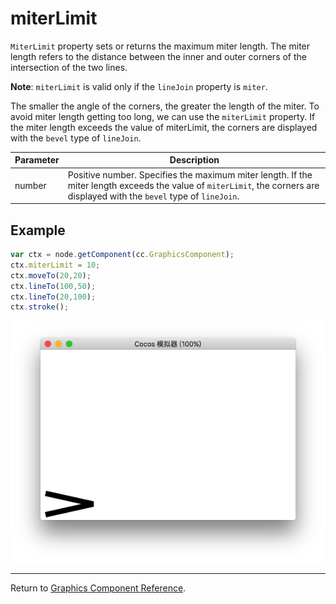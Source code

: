 # miterLimit

`MiterLimit` property sets or returns the maximum miter length.
The miter length refers to the distance between the inner and outer corners of the intersection of the two lines.

**Note**: `miterLimit` is valid only if the `lineJoin` property is `miter`.

The smaller the angle of the corners, the greater the length of the miter.
To avoid miter length getting too long, we can use the `miterLimit` property.
If the miter length exceeds the value of miterLimit, the corners are displayed with the `bevel` type of `lineJoin`.

| Parameter | Description |
| -------------- | ----------- |
| number | Positive number. Specifies the maximum miter length. If the miter length exceeds the value of `miterLimit`, the corners are displayed with the `bevel` type of `lineJoin`. |

## Example

```javascript
var ctx = node.getComponent(cc.GraphicsComponent);
ctx.miterLimit = 10;
ctx.moveTo(20,20);
ctx.lineTo(100,50);
ctx.lineTo(20,100);
ctx.stroke();
```

<a href="miterLimit.png"><img src="miterLimit.png"></a>

<hr>

Return to [Graphics Component Reference](../graphics.md).
